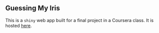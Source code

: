 ## Guessing My Iris

This is a `shiny` web app built for a final project in a Coursera class. It is hosted [here](http://kielejocain.shinyapps.io/Project/).
